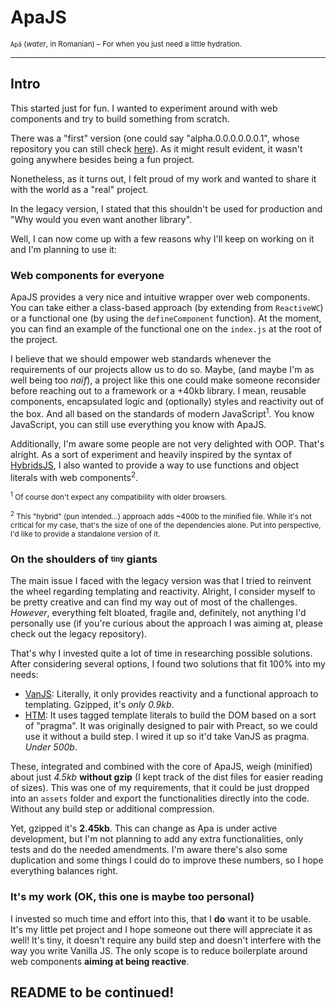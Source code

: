 # ApaJS

<sub> `Apă` (_water_, in Romanian) &ndash; For when you just need a little hydration.</sub>

---

## Intro

This started just for fun. I wanted to experiment around with web components and try to build something from scratch.

There was a "first" version (one could say "alpha.0.0.0.0.0.0.1", whose repository you can still check [here](https://github.com/alpalma95/roundjs-legacy)). As it might result evident, it wasn't going anywhere besides being a fun project.

Nonetheless, as it turns out, I felt proud of my work and wanted to share it with the world as a "real" project.

In the legacy version, I stated that this shouldn't be used for production and "Why would you even want another library".

Well, I can now come up with a few reasons why I'll keep on working on it and I'm planning to use it:

### Web components for everyone

ApaJS provides a very nice and intuitive wrapper over web components. You can take either a class-based approach (by extending from `ReactiveWC`) or a functional one (by using the `defineComponent` function). At the moment, you can find an example of the functional one on the `index.js` at the root of the project.

I believe that we should empower web standards whenever the requirements of our projects allow us to do so. Maybe, (and maybe I'm as well being too _naïf_), a project like this one could make someone reconsider before reaching out to a framework or a +40kb library. I mean, reusable components, encapsulated logic and (optionally) styles and reactivity out of the box. And all based on the standards of modern JavaScript<sup>1</sup>. You know JavaScript, you can still use everything you know with ApaJS.

Additionally, I'm aware some people are not very delighted with OOP. That's alright. As a sort of experiment and heavily inspired by the syntax of [HybridsJS](https://hybrids.js.org/#/), I also wanted to provide a way to use functions and object literals with web components<sup>2</sup>.

<sub><sup>1</sup> Of course don't expect any compatibility with older browsers.</sub>

<sub><sup>2</sup> This "hybrid" (pun intended...) approach adds ~400b to the minified file. While it's not critical for my case, that's the size of one of the dependencies alone. Put into perspective, I'd like to provide a standalone version of it.

### On the shoulders of <sup><sub>tiny</sub></sup> giants

The main issue I faced with the legacy version was that I tried to reinvent the wheel regarding templating and reactivity. Alright, I consider myself to be pretty creative and can find my way out of most of the challenges. _However_, everything felt bloated, fragile and, definitely, not anything I'd personally use (if you're curious about the approach I was aiming at, please check out the legacy repository).

That's why I invested quite a lot of time in researching possible solutions. After considering several options, I found two solutions that fit 100% into my needs:

- [VanJS](https://vanjs.org/): Literally, it only provides reactivity and a functional approach to templating. Gzipped, it's _only 0.9kb_.
- [HTM](https://github.com/developit/htm): It uses tagged template literals to build the DOM based on a sort of "pragma". It was originally designed to pair with Preact, so we could use it without a build step. I wired it up so it'd take VanJS as pragma. _Under 500b_.

These, integrated and combined with the core of ApaJS, weigh (minified) about just _4.5kb_ **without gzip** (I kept track of the dist files for easier reading of sizes). This was one of my requirements, that it could be just dropped into an `assets` folder and export the functionalities directly into the code. Without any build step or additional compression.

Yet, gzipped it's **2.45kb**. This can change as Apa is under active development, but I'm not planning to add any extra functionalities, only tests and do the needed amendments. I'm aware there's also some duplication and some things I could do to improve these numbers, so I hope everything balances right.

### It's my work (OK, this one is maybe too personal)

I invested so much time and effort into this, that I **do** want it to be usable. It's my little pet project and I hope someone out there will appreciate it as well! It's tiny, it doesn't require any build step and doesn't interfere with the way you write Vanilla JS. The only scope is to reduce boilerplate around web components **aiming at being reactive**.

## README to be continued!
